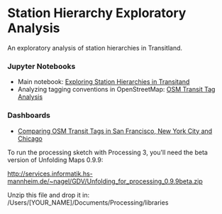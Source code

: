 # Station Hierarchy Exploratory Analysis
An exploratory analysis of station hierarchies in Transitland.

### Jupyter Notebooks
- Main notebook: [Exploring Station Hierarchies in Transitand](http://nbviewer.jupyter.org/github/transitland/station-hierarchy-exploratory-analysis/blob/master/notebooks/Station_Hierarchies.ipynb)
- Analyzing tagging conventions in OpenStreetMap: [OSM Transit Tag Analysis](http://nbviewer.jupyter.org/github/transitland/station-hierarchy-exploratory-analysis/blob/master/notebooks/OSM_Transit_Tag_Analysis.ipynb)

### Dashboards
- [Comparing OSM Transit Tags in San Francisco, New York City and Chicago](https://transitland.github.io/station-hierarchy-exploratory-analysis/html/OSM_tag_comparison.html)


To run the processing sketch with Processing 3, you'll need the beta version of Unfolding Maps 0.9.9:

http://services.informatik.hs-mannheim.de/~nagel/GDV/Unfolding_for_processing_0.9.9beta.zip

Unzip this file and drop it in: /Users/[YOUR_NAME]/Documents/Processing/libraries

